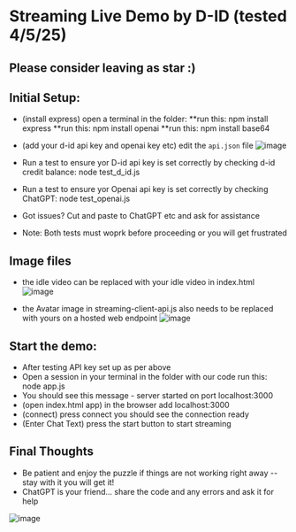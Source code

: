 # Streaming Live Demo by D-ID (tested 4/5/25)
## Please consider leaving as star :)

## Initial Setup:
* (install express) open a terminal in the folder:
    **run this: npm install express
    **run this: npm install openai
    **run this: npm install base64
* (add your d-id api key and openai key etc) edit the `api.json` file
![image](https://github.com/user-attachments/assets/7f35b777-e502-462c-9295-88e9a58d488a)

* Run a test to ensure yor D-id api key is set correctly by checking d-id credit balance:  node test_d_id.js
* Run a test to ensure yor Openai api key is set correctly by checking ChatGPT:  node test_openai.js
* Got issues?  Cut and paste to ChatGPT etc and ask for assistance
* Note: Both tests must woprk before proceeding or you will get frustrated 

## Image files
* the idle video can be replaced with your idle video in index.html
![image](https://github.com/user-attachments/assets/a98a567a-1c60-4461-96d9-5c6a96fb482e)

* the Avatar image in streaming-client-api.js also needs to be replaced with yours on a hosted web endpoint
![image](https://github.com/user-attachments/assets/8d8cb943-20cf-4e1a-b23e-1c3eb9028e92)

## Start the demo:
* After testing API key set up as per above
* Open a session in your terminal in the folder with our code run this: node app.js 
* You should see this message - server started on port localhost:3000
* (open index.html app) in the browser add localhost:3000
* (connect) press connect you should see the connection ready 
* (Enter Chat Text) press the start button to start streaming

## Final Thoughts
* Be patient and enjoy the puzzle if things are not working right away -- stay with it you will get it!
* ChatGPT is your friend...  share the code and any errors and ask it for help

![image](https://github.com/user-attachments/assets/761fbc43-9b7c-42db-8e71-fb5eee5a0574)

